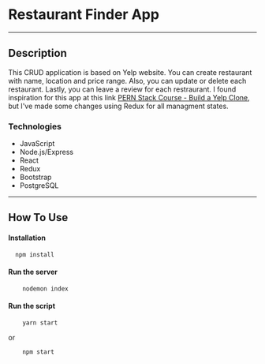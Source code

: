 # Restaurant Finder App

---

## Description

This CRUD application is based on Yelp website. You can create restaurant with name, location and price range. Also, you can update or delete each restaurant. Lastly, you can leave a review for each restraurant. I found inspiration for this app at this link [PERN Stack Course - Build a Yelp Clone](https://www.youtube.com/watch?v=J01rYl9T3BU), but I've made some changes using Redux for all managment states.

### Technologies

- JavaScript
- Node.js/Express
- React
- Redux
- Bootstrap
- PostgreSQL

---

## How To Use

#### Installation

```
  npm install
```

#### Run the server

```
    nodemon index
```

#### Run the script

```
    yarn start
```

or

```
    npm start
```
